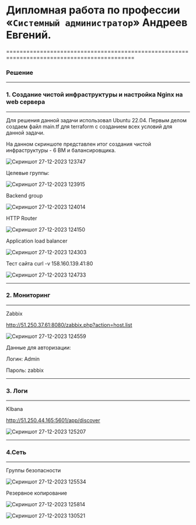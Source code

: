 # Дипломная работа по профессии «`Системный администратор`» Андреев Евгений.

============================================================================================

### Решение

---

### 1. Создание чистой инфраструктуры и настройка Nginx на web сервера

---

Для решения данной задачи использовал Ubuntu 22.04. Первым делом создаем файл main.tf для terraform с созданием всех условий для данной задачи.


На данном скриншоте представлен итог создания чистой инфраструктуры - 6 ВМ и балансировщика.

![Скриншот 27-12-2023 123747](https://github.com/Oigen181/Diplom_netology2/assets/126493876/39770e48-ae01-4057-a7e9-a2269ad2819d)

Целевые группы:

![Скриншот 27-12-2023 123915](https://github.com/Oigen181/Diplom_netology2/assets/126493876/2ca27818-e4ca-44b2-8701-3a26c021893c)


Backend group

![Скриншот 27-12-2023 124014](https://github.com/Oigen181/Diplom_netology2/assets/126493876/6f3461af-26c6-4b92-9d92-ddfea9900050)

HTTP Router


![Скриншот 27-12-2023 124150](https://github.com/Oigen181/Diplom_netology2/assets/126493876/3f6dc8b7-e348-4a83-872a-1d3258bce9ce)

Application load balancer

![Скриншот 27-12-2023 124303](https://github.com/Oigen181/Diplom_netology2/assets/126493876/f8475ec1-6b71-42f4-a030-59bdcd710e8b)


Тест сайта curl -v 158.160.139.41:80

![Скриншот 27-12-2023 124733](https://github.com/Oigen181/Diplom_netology2/assets/126493876/12c17e3b-b11f-4722-92a3-4adb8bc58bb3)



---

### 2. Мониторинг 

----

Zabbix

http://51.250.37.61:8080/zabbix.php?action=host.list

![Скриншот 27-12-2023 124559](https://github.com/Oigen181/Diplom_netology2/assets/126493876/9a9219b5-c96d-432c-9bc0-d6aada4d0bd3)

Данные для авторизации:

Логин: Admin

Пароль: zabbix

---

### 3. Логи

---

KIbana

http://51.250.44.165:5601/app/discover


![Скриншот 27-12-2023 125207](https://github.com/Oigen181/Diplom_netology2/assets/126493876/d1cc6c83-d262-48ac-9f81-62ff85e93a84)


---

### 4.Сеть

---

Группы безопасности


![Скриншот 27-12-2023 125534](https://github.com/Oigen181/Diplom_netology2/assets/126493876/3b3b27cb-c23e-4e84-b136-9df174242d11)

Резервное копирование

![Скриншот 27-12-2023 125814](https://github.com/Oigen181/Diplom_netology2/assets/126493876/0e8072c2-2f08-48c3-8d6f-aa22de7aaa1f)

![Скриншот 27-12-2023 130521](https://github.com/Oigen181/Diplom_netology2/assets/126493876/f4cf92f5-d9d8-499e-8209-9b3682b9304c)


